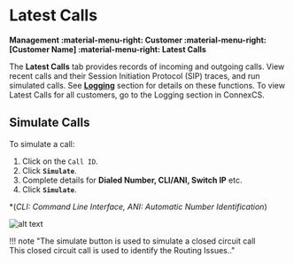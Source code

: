 # Latest Calls
**Management :material-menu-right: Customer :material-menu-right: [Customer Name] :material-menu-right: Latest Calls**

The **Latest Calls** tab provides records of incoming and outgoing calls. View recent calls and their Session Initiation Protocol (SIP) traces, and run simulated calls. See [**Logging**](https://docs.connexcs.com/logging/) section for details on these functions. To view Latest Calls for all customers, go to the Logging section in ConnexCS. 

## Simulate Calls
To simulate a call: 

1. Click on the `Call ID`.
2. Click **`Simulate`**.
3. Complete details for **Dialed Number, CLI/ANI, Switch IP** etc.
4. Click **`Simulate`**.

*(*CLI: Command Line Interface, ANI: Automatic Number Identification*)

![alt text][simulate-call]

[simulate-call]: /customer/img/52.png "Simulate Call"

!!! note "The simulate button is used to simulate a closed circuit call<br>This closed circuit call is used to identify the Routing Issues.."
<!--stackedit_data:
eyJoaXN0b3J5IjpbLTExOTk4MTY4MzZdfQ==
-->